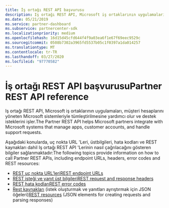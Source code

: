 ```yaml
---
title: İş ortağı REST API başvurusu
description: Iş ortağı REST API, Microsoft iş ortaklarının uygulamaları, müşteri hesaplarını yöneten Microsoft sistemleriyle tümleştirilmesine yardımcı olur ve destek isteklerini işler.
ms.date: 05/21/2019
ms.service: partner-dashboard
ms.subservice: partnercenter-sdk
ms.localizationpriority: medium
ms.openlocfilehash: 16d15d45cfd644f4f9a03ea6f1e67f69eec9529c
ms.sourcegitcommit: 0508b7302a3965fd5537b05c1f0397a1da014257
ms.translationtype: MT
ms.contentlocale: tr-TR
ms.lasthandoff: 03/27/2020
ms.locfileid: "97770582"
---
```

# <a name="partner-rest-api-reference"></a><span data-ttu-id="4ee83-103">İş ortağı REST API başvurusu</span><span class="sxs-lookup"><span data-stu-id="4ee83-103">Partner REST API reference</span></span>

<span data-ttu-id="4ee83-104">Iş ortağı REST API, Microsoft iş ortaklarının uygulamaları, müşteri hesaplarını yöneten Microsoft sistemleriyle tümleştirilmesine yardımcı olur ve destek isteklerini işler.</span><span class="sxs-lookup"><span data-stu-id="4ee83-104">The Partner REST API helps Microsoft partners integrate with Microsoft systems that manage apps, customer accounts, and handle support requests.</span></span>

<span data-ttu-id="4ee83-105">Aşağıdaki konularda, uç nokta URL 'Leri, üstbilgileri, hata kodları ve REST kaynakları dahil Iş ortağı REST API 'Lerinin nasıl çağrılacağını gösteren bilgiler sağlanmaktadır:</span><span class="sxs-lookup"><span data-stu-id="4ee83-105">The following topics provide information on how to call Partner REST APIs, including endpoint URLs, headers, error codes and REST resources:</span></span>

* [<span data-ttu-id="4ee83-106">REST uç nokta URL’leri</span><span class="sxs-lookup"><span data-stu-id="4ee83-106">REST endpoint URLs</span></span>](rest-urls.md)
* [<span data-ttu-id="4ee83-107">REST isteği ve yanıt üst bilgileri</span><span class="sxs-lookup"><span data-stu-id="4ee83-107">REST request and response headers</span></span>](headers.md)
* [<span data-ttu-id="4ee83-108">REST hata kodları</span><span class="sxs-lookup"><span data-stu-id="4ee83-108">REST error codes</span></span>](error-codes.md)
* <span data-ttu-id="4ee83-109">[Rest kaynakları](rest-resources.md) (istek oluşturmak ve yanıtları ayrıştırmak için JSON öğeleri)</span><span class="sxs-lookup"><span data-stu-id="4ee83-109">[REST resources](rest-resources.md) (JSON elements for creating requests and parsing responses)</span></span>